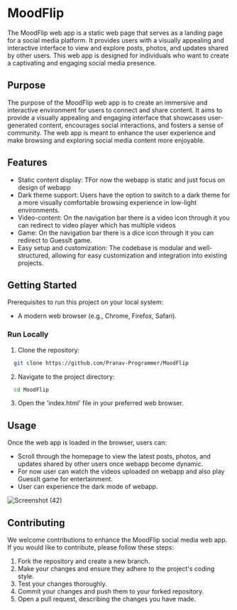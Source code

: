 
# MoodFlip

The MoodFlip web app is a static web page that serves as a landing page for a social media platform. It provides users with a visually appealing and interactive interface to view and explore posts, photos, and updates shared by other users. This web app is designed for individuals who want to create a captivating and engaging social media presence.

## Purpose

The purpose of the MoodFlip web app is to create an immersive and interactive environment for users to connect and share content. It aims to provide a visually appealing and engaging interface that showcases user-generated content, encourages social interactions, and fosters a sense of community. The web app is meant to enhance the user experience and make browsing and exploring social media content more enjoyable.
## Features

- Static content display: TFor now the webapp is static and just focus on design of webapp
- Dark theme support: Users have the option to switch to a dark theme for a more visually comfortable browsing experience in low-light environments.
- Video-content: On the navigation bar there is a video icon through it you can redirect to video player which has multiple videos
- Game: On the navigation bar there is a dice icon through it you can redirect to GuessIt game.
- Easy setup and customization: The codebase is modular and well-structured, allowing for easy customization and integration into existing projects.


## Getting Started
Prerequisites to run this project on your local system:

* A modern web browser (e.g., Chrome, Firefox, Safari).

### Run Locally

1. Clone the repository:

```bash
  git clone https://github.com/Pranav-Programmer/MoodFlip
```
2. Navigate to the project directory:

```bash
  cd MoodFlip
```

3. Open the 'index.html' file in your preferred web browser.



## Usage

Once the web app is loaded in the browser, users can:

- Scroll through the homepage to view the latest posts, photos, and updates shared by other users once webapp become dynamic.
- For now user can watch the videos uploaded on webapp and also play GuessIt game for entertainment.
- User can experience the dark mode of webapp.

![Screenshot (42)](https://github.com/Pranav-Programmer/MoodFlip/assets/79044490/150821e3-6f9b-4a7f-bc2d-0d53fd69ca89)



## Contributing

We welcome contributions to enhance the MoodFlip social media web app. If you would like to contribute, please follow these steps:

1. Fork the repository and create a new branch.
2. Make your changes and ensure they adhere to the project's coding style.
3. Test your changes thoroughly.
4. Commit your changes and push them to your forked repository.
5. Open a pull request, describing the changes you have made.


